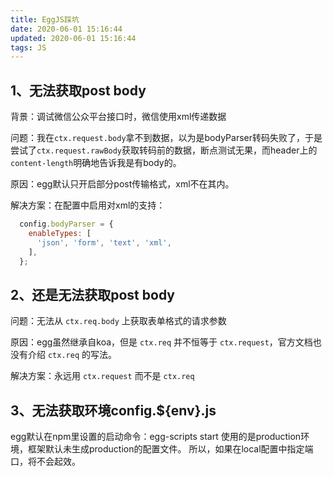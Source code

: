 ```yaml
---
title: EggJS踩坑
date: 2020-06-01 15:16:44
updated: 2020-06-01 15:16:44
tags: JS
---
```


## 1、无法获取post body

<!-- more -->

背景：调试微信公众平台接口时，微信使用xml传递数据

问题：我在`ctx.request.body`拿不到数据，以为是bodyParser转码失败了，于是尝试了`ctx.request.rawBody`获取转码前的数据，断点测试无果，而header上的`content-length`明确地告诉我是有body的。

原因：egg默认只开启部分post传输格式，xml不在其内。

解决方案：在配置中启用对xml的支持：
```javascript
  config.bodyParser = {
    enableTypes: [
      'json', 'form', 'text', 'xml',
    ],
  };
```

## 2、还是无法获取post body

问题：无法从 `ctx.req.body` 上获取表单格式的请求参数

原因：egg虽然继承自koa，但是 `ctx.req` 并不恒等于 `ctx.request`，官方文档也没有介绍 `ctx.req` 的写法。

解决方案：永远用 `ctx.request` 而不是 `ctx.req`

## 3、无法获取环境config.${env}.js
egg默认在npm里设置的启动命令：egg-scripts start 使用的是production环境，框架默认未生成production的配置文件。
所以，如果在local配置中指定端口，将不会起效。
